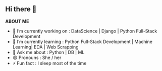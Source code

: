 ## Hi there 👋

**ABOUT ME**
- 🔭 I’m currently working on : DataScience | Django | Python Full-Stack Development 
- 🌱 I’m currently learning : Python Full-Stack Development | Machine Learning| EDA | Web Scrapping 
- 💬 Ask me about : Python | DB | ML 
- 😄 Pronouns : She / her
- ⚡ Fun fact : I sleep most of the time

